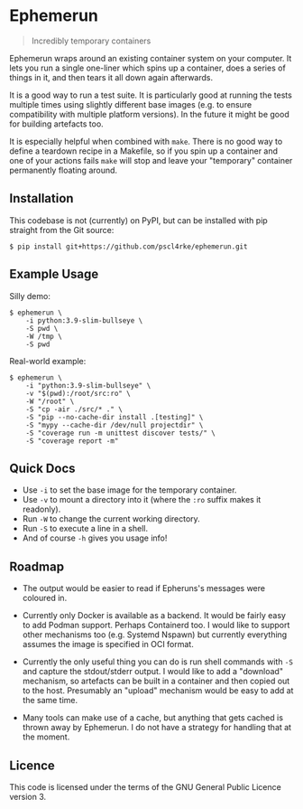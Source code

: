 
# Ephemerun

>   Incredibly temporary containers

Ephemerun wraps around an existing container system on your computer.
It lets you run a single one-liner which spins up a container,
does a series of things in it, and then tears it all down again afterwards.

It is a good way to run a test suite.
It is particularly good at running the tests multiple times using
slightly different base images
(e.g. to ensure compatibility with multiple platform versions).
In the future it might be good for building artefacts too.

It is especially helpful when combined with `make`.
There is no good way to define a teardown recipe in a Makefile,
so if you spin up a container and one of your actions fails
`make` will stop and leave your "temporary" container permanently
floating around.

## Installation

This codebase is not (currently) on PyPI,
but can be installed with pip straight from the Git source:

    $ pip install git+https://github.com/pscl4rke/ephemerun.git

## Example Usage

Silly demo:

    $ ephemerun \
        -i python:3.9-slim-bullseye \
        -S pwd \
        -W /tmp \
        -S pwd

Real-world example:

    $ ephemerun \
        -i "python:3.9-slim-bullseye" \
        -v "$(pwd):/root/src:ro" \
        -W "/root" \
        -S "cp -air ./src/* ." \
        -S "pip --no-cache-dir install .[testing]" \
        -S "mypy --cache-dir /dev/null projectdir" \
        -S "coverage run -m unittest discover tests/" \
        -S "coverage report -m"

## Quick Docs

* Use `-i` to set the base image for the temporary container.
* Use `-v` to mount a directory into it (where the `:ro` suffix
makes it readonly).
* Run `-W` to change the current working directory.
* Run `-S` to execute a line in a shell.
* And of course `-h` gives you usage info!

## Roadmap

* The output would be easier to read if Epheruns's messages
were coloured in.

* Currently only Docker is available as a backend.
It would be fairly easy to add Podman support.
Perhaps Containerd too.
I would like to support other mechanisms too
(e.g. Systemd Nspawn)
but currently everything assumes the image is specified
in OCI format.

* Currently the only useful thing you can do is run shell commands
with `-S` and capture the stdout/stderr output.
I would like to add a "download" mechanism,
so artefacts can be built in a container and then copied out
to the host.
Presumably an "upload" mechanism would be easy to add at the
same time.

* Many tools can make use of a cache,
but anything that gets cached is thrown away by Ephemerun.
I do not have a strategy for handling that at the moment.

## Licence

This code is licensed under the terms of the
GNU General Public Licence version 3.
